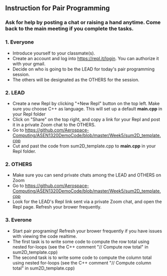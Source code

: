 ## Instruction for Pair Programming

### Ask for help by posting a chat or raising a hand anytime.  Come back to the main meeting if you complete the tasks.

### 1. Everyone
- Introduce yourself to your classmate(s).
- Create an account and log into https://repl.it/login. You can authorize it with your gmail.
- Decide on who is going to be the LEAD for today's pair programming session. 
- The others will be designated as the OTHERS for the session.

### 2. LEAD
- Create a new Repl by clicking "+New Repl" button on the top left. Make sure you choose C++ as language. This will set up a default **main.cpp** in your Repl folder
- Click on "Share" on the top right, and copy a link for your Repl and post it in a private Zoom chat to the OTHERS.
- Go to https://github.com/Aerospace-Computing/ASEN1320DemoCode/blob/master/Week5/sum2D_template.cpp
- Cut and past the code from sum2D_template.cpp to **main.cpp** in your Repl folder. 

### 2. OTHERS
- Make sure you can send private chats among the LEAD and OTHERS on Zoom  
- Go to https://github.com/Aerospace-Computing/ASEN1320DemoCode/blob/master/Week5/sum2D_template.cpp
- Look for the LEAD's Repl link sent via a private Zoom chat, and open the Repl page. Refresh your brower frequently. 

### 3. Everone
- Start pair programing! Refresh your brower frequently if you have issues with viewing the code realtime.
- The first task is to write some code to compute the row total using nested for-loops (see the C++ comment "// Compute row total" in sum2D_template.cpp)
- The second task is to write some code to compute the column total using nested for-loops (see the C++ comment "// Compute column total" in sum2D_template.cpp)

